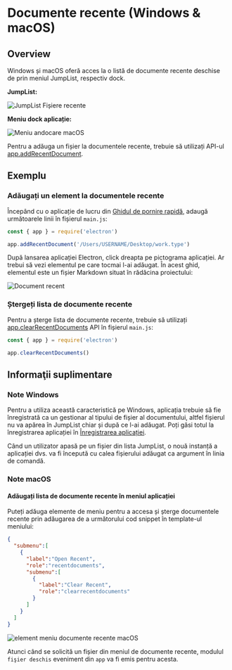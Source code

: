 # Documente recente (Windows & macOS)

## Overview

Windows și macOS oferă acces la o listă de documente recente deschise de prin meniul JumpList, respectiv dock.

__JumpList:__

![JumpList Fișiere recente](https://cloud.githubusercontent.com/assets/2289/23446924/11a27b98-fdfc-11e6-8485-cc3b1e86b80a.png)

__Meniu dock aplicație:__

![Meniu andocare macOS](https://cloud.githubusercontent.com/assets/639601/5069610/2aa80758-6e97-11e4-8cfb-c1a414a10774.png)

Pentru a adăuga un fișier la documentele recente, trebuie să utilizați API-ul [app.addRecentDocument](../api/app.md#appaddrecentdocumentpath-macos-windows).

## Exemplu

### Adăugați un element la documentele recente

Începând cu o aplicație de lucru din [Ghidul de pornire rapidă](quick-start.md), adaugă următoarele linii în fișierul `main.js`:

```javascript fiddle='docs/fiddles/features/recent-documents'
const { app } = require('electron')

app.addRecentDocument('/Users/USERNAME/Desktop/work.type')
```

După lansarea aplicației Electron, click dreapta pe pictograma aplicației. Ar trebui să vezi elementul pe care tocmai l-ai adăugat. În acest ghid, elementul este un fișier Markdown situat în rădăcina proiectului:

![Document recent](../images/recent-documents.png)

### Ștergeți lista de documente recente

Pentru a șterge lista de documente recente, trebuie să utilizați [app.clearRecentDocuments](../api/app.md#appclearrecentdocuments-macos-windows) API în fișierul `main.js`:

```javascript
const { app } = require('electron')

app.clearRecentDocuments()
```

## Informaţii suplimentare

### Note Windows

Pentru a utiliza această caracteristică pe Windows, aplicația trebuie să fie înregistrată ca un gestionar al tipului de fișier al documentului, altfel fișierul nu va apărea în JumpList chiar și după ce l-ai adăugat. Poți găsi totul la înregistrarea aplicației în [Înregistrarea aplicației](https://msdn.microsoft.com/en-us/library/cc144104(VS.85).aspx).

Când un utilizator apasă pe un fișier din lista JumpList, o nouă instanță a aplicației dvs. va fi începută cu calea fișierului adăugat ca argument în linia de comandă.

### Note macOS

#### Adăugați lista de documente recente în meniul aplicației

Puteți adăuga elemente de meniu pentru a accesa și șterge documentele recente prin adăugarea de a următorului cod snippet în template-ul meniului:

```json
{
  "submenu":[
    {
      "label":"Open Recent",
      "role":"recentdocuments",
      "submenu":[
        {
          "label":"Clear Recent",
          "role":"clearrecentdocuments"
        }
      ]
    }
  ]
}
```

![element meniu documente recente macOS](https://user-images.githubusercontent.com/3168941/33003655-ea601c3a-cd70-11e7-97fa-7c062149cfb1.png)

Atunci când se solicită un fișier din meniul de documente recente, modulul `fişier deschis` eveniment din `app` va fi emis pentru acesta.
